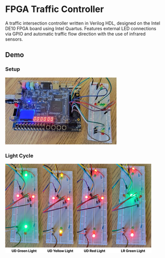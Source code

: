
# FPGA Traffic Controller

A traffic intersection controller written in Verilog HDL, designed on the Intel DE10 FPGA board using Intel Quartus. Features external LED connections via GPIO and automatic traffic flow direction with the use of infrared sensors.

## Demo

### Setup

![Basic Overview](https://github.com/simarubhi/fpga_traffic_controller/blob/main/docs/cover.jpg)

### Light Cycle

![Light Cycle](https://github.com/simarubhi/fpga_traffic_controller/blob/main/docs/cycle.jpg)
